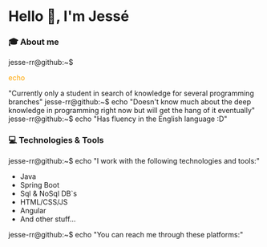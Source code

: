 # Hello 👋, I'm Jessé

### 🎓 About me

jesse-rr@github:~$ <p style="color:orange">echo</p> "Currently only a student in search of knowledge for several programming branches"
jesse-rr@github:~$ echo "Doesn't know much about the deep knowledge in programming right now but will get the hang of it eventually"
jesse-rr@github:~$ echo "Has fluency in the English language :D"

### 💻 Technologies & Tools

jesse-rr@github:~$ echo "I work with the following technologies and tools:"
- Java
- Spring Boot
- Sql & NoSql DB`s
- HTML/CSS/JS
- Angular
- And other stuff...

jesse-rr@github:~$ echo "You can reach me through these platforms:"
